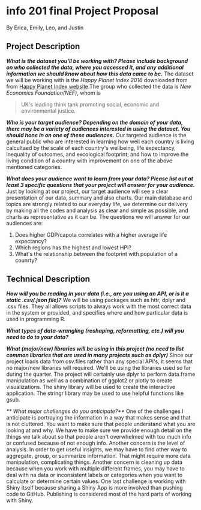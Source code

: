 # info 201 final Project Proposal
By Erica, Emily, Leo, and Justin

## Project Description
_**What is the dataset you'll be working with?  Please include background on who collected the data, where you accessed it, and any additional information we should know about how this data came to be.**_
  The dataset we will be working with is the _Happy Planet Index 2016_ downloaded from from [Happy Planet Index website](http://happyplanetindex.org//).The group who collected the data is _New Economics Foundation(NEF)_, whom is 
  >  UK's leading think tank promoting social, economic and environmental justice.
  
_**Who is your target audience?  Depending on the domain of your data, there may be a variety of audiences interested in using the dataset.  You should hone in on one of these audiences.**_
  Our targeted audience is the general public who are interested in learning how well each country is living calcultaed by the scale of each country's wellbeing, life expectancy, inequality of outcomes, and excological footprint; and how to improve the living condition of a country with improvement on one of the above mentioned categories.

_**What does your audience want to learn from your data?  Please list out at least 3 specific questions that your project will answer for your audience.**_
  Just by looking at our project, our target audience will see a clear presentation of our data, summary and also charts. Our main database and topics are strongly related to our everyday life, we determine our delivery by making all the codes and analysis as clear and simple as possible, and charts as representative as it can be. The questions we will answer for our audiences are: 
  1. Does higher GDP/capota correlates with a higher average life expectancy? 
  2. Which regions has the highest and lowest HPI? 
  3. What's the relationship between the footprint with population of a counrty?

## Technical Description
_**How will you be reading in your data (i.e., are you using an API, or is it a static .csv/.json file)?**_
  We will be using packages such as httr, dplyr and .csv files. They all allows scripts to always work with the most correct data in the system or provided, and specifies where and how particular data is used in programming R.

_**What types of data-wrangling (reshaping, reformatting, etc.) will you need to do to your data?**_

_**What (major/new) libraries will be using in this project (no need to list common libraries that are used in many projects such as dplyr)**_
  Since our project loads data from csv.files rather than any special API's, it seems that no major/new libraries will required. We'll be using the libraries used so far during the quarter. The project will certainly use dplyr to perform data.frame manipulation as well as a combination of ggplot2 or plotly to create visualizations. The shiny library will be used to create the interactive application.  The stringr library may be used to use helpful functions like gsub.

_** What major challenges do you anticipate?**_
  One of the challenges I anticipate is portraying the information in a way that makes sense and that is not cluttered. You want to make sure that people understand what you are looking at and why. We have to make sure we provide enough detail on the things we talk about so that people aren't overwhelmed with too much info or confused because of not enough info. Another concern is the level of analysis. In order to get useful insights, we may have to find other way to aggregate, group, or summarize information. That might require more data manipulation, complicating things. Another concern is cleaning up data because when you work with multiple different frames, you may have to deal with na data or inconsistent labels or categories when you want to calculate or determine certain values. One last challenge is working with Shiny itself because sharing a Shiny App is more involved than pushing code to GitHub. Publishing is considered most of the hard parts of working with Shiny.